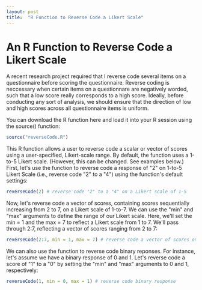 ```yaml
---
layout: post
title:  "R Function to Reverse Code a Likert Scale"
---
```


# An R Function to Reverse Code a Likert Scale

A recent research project required that I reverse code several items on a questionnaire before scoring the questionnaire. Reverse coding is neccessary when certain items on a questionnare are negatively worded, such that a low score really corresponds to a high score. Ideally, before conducting any sort of analysis, we should ensure that the direction of low and high scores across all questionnaire items is uniform.

You can download the R function here <a href="/r/reverseCode.R" target="_blank"><i class="fa fa-file-text fa-md"></i></a> and load it into your R session using the source() function:

```r
source("reverseCode.R")
```

This R function allows a user to reverse code a scalar or vector of scores using a user-specified, Likert-scale range. By default, the function uses a 1-to-5 Likert scale. (However, this can be changed. See examples below.) First, let's use the function to reverse code a response of "2" on 1-to-5 Likert Scale (i.e., reverse code "2" to a "4") using the function's default settings:


```r
reverseCode(2) # reverse code "2" to a "4" on a Likert scale of 1-5
```

Now, let's reverse code a vector of scores, containing scores sequentially increasing from 2 to 7, on a Likert scale of 1-to-7. We can use the "min" and "max" arguments to define the range of our Likert scale. Here, we'll set the min = 1 and the max = 7 to reflect a Likert scale from 1 to 7. We'll pass through 2:7, reflecting a vector of scores ranging from 2 to 7:


```r
reverseCode(2:7, min = 1, max = 7) # reverse code a vector of scores on a Likert scale of 1-7
```

We can also use the function to reverse code binary reponses. For instance, let's assume we have a binary response of 0 and 1. Let's reverse code a score of "1" to a "0" by setting the "min" and "max" arguments to 0 and 1, respectively: 

```r
reverseCode(1, min = 0, max = 1) # reverse code binary response
```


